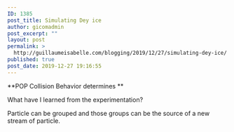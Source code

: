 ```yaml
---
ID: 1385
post_title: Simulating Dey ice
author: gicomadmin
post_excerpt: ""
layout: post
permalink: >
  http://guillaumeisabelle.com/blogging/2019/12/27/simulating-dey-ice/
published: true
post_date: 2019-12-27 19:16:55
---
```

<!-- wp:paragraph -->

**POP Collision Behavior determines **

<!-- /wp:paragraph -->

<!-- wp:paragraph -->

What have I learned from the experimentation?

<!-- /wp:paragraph -->

<!-- wp:paragraph -->

Particle can be grouped and those groups can be the source of a new stream of particle.

<!-- /wp:paragraph -->

<!-- wp:paragraph -->



<!-- /wp:paragraph -->